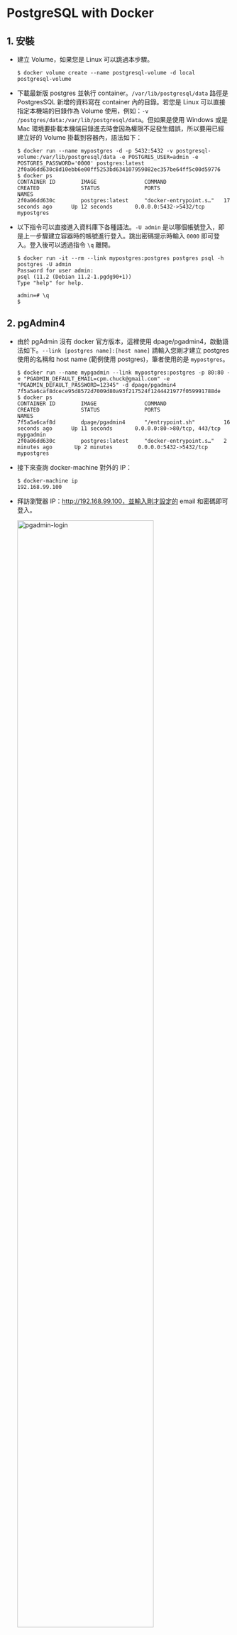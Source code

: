 # PostgreSQL with Docker

## 1. 安裝

* 建立 Volume，如果您是 Linux 可以跳過本步驟。
    ```
    $ docker volume create --name postgresql-volume -d local
    postgresql-volume
    ```
* 下載最新版 postgres 並執行 container。`/var/lib/postgresql/data` 路徑是 PostgresSQL 新增的資料寫在 container 內的目錄。若您是 Linux 可以直接指定本機端的目錄作為 Volume 使用，例如：`-v /postgres/data:/var/lib/postgresql/data`。但如果是使用 Windows 或是 Mac 環境要掛載本機端目錄進去時會因為權限不足發生錯誤，所以要用已經建立好的 Volume 掛載到容器內，語法如下：
    ```
    $ docker run --name mypostgres -d -p 5432:5432 -v postgresql-volume:/var/lib/postgresql/data -e POSTGRES_USER=admin -e POSTGRES_PASSWORD='0000' postgres:latest
    2f0a06dd630c8d10ebb6e00ff5253bd634107959082ec357be64ff5c00d59776
    $ docker ps
    CONTAINER ID        IMAGE               COMMAND                  CREATED             STATUS              PORTS                    NAMES
    2f0a06dd630c        postgres:latest     "docker-entrypoint.s…"   17 seconds ago      Up 12 seconds       0.0.0.0:5432->5432/tcp   mypostgres
    ```
* 以下指令可以直接進入資料庫下各種語法。`-U admin` 是以哪個帳號登入，即是上一步驟建立容器時的帳號進行登入。跳出密碼提示時輸入 `0000` 即可登入。登入後可以透過指令 `\q` 離開。
    ```
    $ docker run -it --rm --link mypostgres:postgres postgres psql -h postgres -U admin
    Password for user admin:
    psql (11.2 (Debian 11.2-1.pgdg90+1))
    Type "help" for help.

    admin=# \q
    $
    ```

## 2. pgAdmin4

* 由於 pgAdmin 沒有 docker 官方版本，這裡使用 dpage/pgadmin4，啟動語法如下。`--link [postgres name]:[host name]` 請輸入您剛才建立 postgres 使用的名稱和 host name (範例使用 postgres)，筆者使用的是 `mypostgres`。
    ```
    $ docker run --name mypgadmin --link mypostgres:postgres -p 80:80 -e "PGADMIN_DEFAULT_EMAIL=cpm.chuck@gmail.com" -e "PGADMIN_DEFAULT_PASSWORD=12345" -d dpage/pgadmin4
    7f5a5a6caf8dcece95d8572d7009d80a93f217524f1244421977f059991788de
    $ docker ps
    CONTAINER ID        IMAGE               COMMAND                  CREATED             STATUS              PORTS                         NAMES
    7f5a5a6caf8d        dpage/pgadmin4      "/entrypoint.sh"         16 seconds ago      Up 11 seconds       0.0.0.0:80->80/tcp, 443/tcp   mypgadmin
    2f0a06dd630c        postgres:latest     "docker-entrypoint.s…"   2 minutes ago       Up 2 minutes        0.0.0.0:5432->5432/tcp        mypostgres
    ```
* 接下來查詢 docker-machine 對外的 IP：
    ```
    $ docker-machine ip
    192.168.99.100
    ```
* 拜訪瀏覽器 IP：http://192.168.99.100，並輸入剛才設定的 email 和密碼即可登入。
    
    <img src="../resource/pgadmin-login.png" alt="pgadmin-login" width="80%"/>
    <br>
    <br>
    <img src="../resource/pgadmin-dashboard.png" alt="pgadmin-dashboard" width="80%"/>
* 請點選 Add New Server 建立 Server。General 可以命名 Server 的名稱，Connection 中的 Host name 要輸入您建立 postgres 時使用 host name，並輸入帳號密碼即可建立。

    <img src="../resource/pgadmin-server-general.png" alt="pgadmin-server-general" width="80%"/>
    <br>
    <br>
    <img src="../resource/pgadmin-server-connection.png" alt="pgadmin-server-connection" width="80%"/>
* 連線成功。

    <img src="../resource/pgadmin-server-connect-successfully.png" alt="pgadmin-server-connect-successfully" width="80%"/>

## 3. 保存資料

* 本節將測試 PostgreSQL 容器內的資料保存機制，重點摘要如下：
    1. 資料的異動映像檔 __無法__ 保存。(這裡指的資料是 table 和裡面的 data)
    1. 資料保存在 Volume 中，透過掛載可以讓不同的映像檔取得資料。
* 請執行 `create-table-customer.sql` 的內容並且 commit，確定成功產生 table。

    <img src="../resource/create-table-customer.png" alt="create-table-customer" width="80%"/>
* 執行 `insert-table-customer.sql` 並且查詢是否新增2筆資料。

    <img src="../resource/search-customer.png" alt="search-customer" width="80%"/>
* 接下來利用 `docker commit` 建立映像檔。`-m` 參數後面放入要記錄的訊息，`-a` 是紀錄更新者，`2f0a06dd630c` 是 `mypostgres`容器的 ID，請替換為您的容器 ID。最後再加上您的 Docker hub 帳戶名和專案名稱。建立成功後查看映像檔是否出現。
    ```
    $ docker ps
    CONTAINER ID        IMAGE               COMMAND                  CREATED             STATUS              PORTS                         NAMES
    7f5a5a6caf8d        dpage/pgadmin4      "/entrypoint.sh"         16 seconds ago      Up 11 seconds       0.0.0.0:80->80/tcp, 443/tcp   mypgadmin
    2f0a06dd630c        postgres:latest     "docker-entrypoint.s…"   2 minutes ago       Up 2 minutes        0.0.0.0:5432->5432/tcp        mypostgres
    $ docker commit -m "create customer" -a "Chuck Mai" 2f0a06dd630c nowaxsky/postgres-customer
    sha256:85a00fb113e353c2a67557019f0222d8dd38a6c79877c93814d27419f947789a
    $ docker images
    REPOSITORY                         TAG                 IMAGE ID            CREATED             SIZE
    nowaxsky/postgres-customer         latest              85a00fb113e3        18 seconds ago      312MB
    ...
    ```
* 接下來請將 mypostgres 和 mypgadmin 停掉，並刪除所有容器。
    ```
    $ docker stop mypostgres mypgadmin
    mypostgres
    mypgadmin
    $ docker rm $(docker ps -aq)
    7f5a5a6caf8d
    2f0a06dd630c
    ```
* 接下來進行測試，先執行剛才建立好的映像檔，並將容器命名為 postgres1，但不掛載 volume。再啟動第二個容器命名為 postgres2 且掛載 volume。
    ```
    $ docker run --name postgres1 -d -p 5431:5432 -v /var/lib/postgresql/data -e POSTGRES_USER=admin -e POSTGRES_PASSWORD='0000' nowaxsky/postgres-customer
    eec19991ee8121025d74f3294ad843b8dfc5a388de134005ec85fe1aa5d56ac6
    $ docker run --name postgres2 -d -p 5432:5432 -v postgresql-volume:/var/lib/postgresql/data -e POSTGRES_USER=admin -e POSTGRES_PASSWORD='0000' nowaxsky/postgres-customer
    1d0217e1b44960b71bd3b23caba7b455d89f88f5c21949174008c90364a132f1
    $ docker ps
    CONTAINER ID        IMAGE                        COMMAND                  CREATED             STATUS              PORTS                    NAMES
    1d0217e1b449        nowaxsky/postgres-customer   "docker-entrypoint.s…"   25 seconds ago      Up 19 seconds       0.0.0.0:5432->5432/tcp   postgres2
    eec19991ee81        nowaxsky/postgres-customer   "docker-entrypoint.s…"   54 seconds ago      Up 49 seconds       0.0.0.0:5431->5432/tcp   postgres1
    ```
* 建立兩個 pgAdmin，一個連結到 postgres1，另一個連結到 postgres2。
    ```
    $ docker run --name mypgadmin1 --link postgres1:postgres -p 8000:80 -e "PGADMIN_DEFAULT_EMAIL=cpm.chuck@gmail.com" -e "PGADMIN_DEFAULT_PASSWORD=12345" -d dpage/pgadmin4
    fdfc0d0dc739d997bba81f9ccea48e3d1febce9dd580dab8f93d205dc10bd68b
    $ docker run --name mypgadmin2 --link postgres2:postgres -p 80:80 -e "PGADMIN_DEFAULT_EMAIL=cpm.chuck@gmail.com" -e "PGADMIN_DEFAULT_PASSWORD=12345" -d dpage/pgadmin4
    873ff979956c1e3bf46ea616839154897f86b5fff46e7ee78e61683f8ed1b4e6
    $ docker ps
    CONTAINER ID        IMAGE                        COMMAND                  CREATED             STATUS              PORTS                           NAMES
    873ff979956c        dpage/pgadmin4               "/entrypoint.sh"         9 minutes ago       Up 9 minutes        0.0.0.0:80->80/tcp, 443/tcp     mypgadmin2
    fdfc0d0dc739        dpage/pgadmin4               "/entrypoint.sh"         9 minutes ago       Up 9 minutes        443/tcp, 0.0.0.0:8000->80/tcp   mypgadmin1
    1d0217e1b449        nowaxsky/postgres-customer   "docker-entrypoint.s…"   12 minutes ago      Up 12 minutes       0.0.0.0:5432->5432/tcp          postgres2
    eec19991ee81        nowaxsky/postgres-customer   "docker-entrypoint.s…"   12 minutes ago      Up 12 minutes       0.0.0.0:5431->5432/tcp          postgres1
    ```
* 使用瀏覽器拜訪 docker-machine IP 的 80 和 8000 port，連線結果是不使用 volume 是無法取得資料的，即便使用了 `docker commit` 指令也無法將資料寫入映像檔，建議讀者可以自行測試第一次啟動時就完全不指定 Volume ，讓系統自動產生，接著修改資料後 `docker commit` 也同樣無法保存資料。第二個測試就是掛載了 Volume 所以可以正確取得資料。
    
    <img src="../resource/postgres-test1.png" alt="postgres-test1" width="80%"/>
    <br>
    <br>
    <img src="../resource/postgres-test2.png" alt="postgres-test2" width="80%"/>

## 4. 資料初始化

* 如果要將變動過後的資料備份後再移動，在 Windows 或 Linux 環境下可能無法成功，因為沒有拜訪許可的權限，導致無法成功產生備份檔案。若為 Linux 環境可以參考相關文章：[Backup/Restore a dockerized PostgreSQL database](https://stackoverflow.com/questions/24718706/backup-restore-a-dockerized-postgresql-database)，[How to backup a PostgreSQL database using Docker](https://devopsheaven.com/postgresql/pg_dump/databases/docker/backup/2017/09/10/backup-postgresql-database-using-docker.html)。
* 若是在 Windows 或 Mac 環境下可以考慮一開始產生映像檔時就建立好 table 和 data，如此也能將建立的環境帶到其他地方，不倚賴更改後的備份或是 Volume，本節將示範如何將資料初始化在映像檔中。


測試: https://github.com/oomusou/PostgresDocker

先建立~/postgres 把資料丟在裡面, .env要改
HOST_DIR=~/postgres-sql (掛載的地方, 不能跟docker-compose這些東西放一起)
POSTGRES_PORT=1234
POSTGRES_DB=mydb
POSTGRES_USER=admin
POSTGRES_PASSWORD=12345

version: "3"

services:
  postgres:
    image: postgres:latest
    container_name: MyPostgres
    volumes:
      - ${HOST_DIR}:/var/lib/postgresql/data
    expose:
      - 5432
    ports:
      - ${POSTGRES_PORT}:5432
    environment:
      - POSTGRES_DB=${POSTGRES_DB}
      - POSTGRES_USER=${POSTGRES_USER}
      - POSTGRES_PASSWORD=${POSTGRES_PASSWORD}

下指令docker-compose up -d啟動
先查網路 sudo docker network ls
連線指令:(注意因為有預設一個db叫做mydb, 如果沒有給-d mydb會預設連線到admin, 因為不存在會報錯)
sudo docker run -it --rm --net postgres_default --link MyPostgres:postgres postgres psql -h postgres -U admin -d mydb

測試2: https://github.com/noveogroup-amorgunov/docker-compose-postgres

* 使用 `docker-compose.yml` 來初始化資料庫。
    ```
    version: "3"

    services:
        postgres:
            image: postgres:latest
            restart: always
            container_name: mypostgres
            volumes:
            - ./init.sql:/docker-entrypoint-initdb.d/init.sql
            expose:
            - 5000:5432
    ```
    * `volumes` 是將本機的檔案放到容器內，且如果放到 `docker-entrypoint-initdb.d/` 目錄下則會在初始化的時候執行，注意僅接受 `*.sql`、`*.sql.gz`，和 `*.sh` 檔案類型，若有多個檔案，則會根據 ASCII 順序執行。另外請注意 `docker-entrypoint-initdb.d/` 下檔案呼叫的時間點是在建立預設使用者 postgres 和預設資料庫 postgres 之後。也就是如果您在 `init.sql` 沒有特別設定而直接建立表格，將會建立在資料庫 postgres 之中。
    * `expose` 可以設定對外的port號，`5000` 可以自由更改。
* `init.sql`，裡面可以設定各種初始化資訊。範例中建立了資料庫 mydb，並在建立使用者 admin 後，建立一個表格 CUSTOMER。根據上一段的說明，`init.sql` 是在建立完預設使用者和資料庫後執行，所以這些指令將會是在使用者 postgres 在資料庫 postgres 下執行，會有兩個事實：
    1. CUSTOMER 是建立在資料庫 postgres 中而非 mydb。
    1. admin 並沒有對於資料庫 postgres 的權限導致無法拜訪 CUSTOMER。
    ```
    CREATE DATABASE mydb;
    CREATE USER admin WITH PASSWORD '0000';
    GRANT ALL PRIVILEGES ON DATABASE "mydb" to admin;

    DROP TABLE IF EXISTS CUSTOMER;
    CREATE TABLE CUSTOMER
    (
        /* customer ID */
        ID bigserial UNIQUE NOT NULL,
        /* customer name */
        NAME varchar(255) NOT NULL,
        PRIMARY KEY (ID)
    );
    ```
* 以下是驗證這兩個事實，接著會調整作法。首先背景啟動 docker-compose。
    ```
    $ docker-compose up -d
    ```
